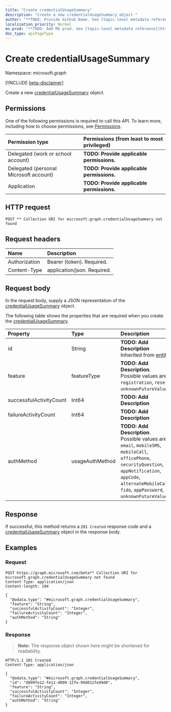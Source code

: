 ```yaml
---
title: "Create credentialUsageSummary"
description: "Create a new credentialUsageSummary object."
author: "**TODO: Provide Github Name. See [topic-level metadata reference](https://msgo.azurewebsites.net/add/document/guidelines/metadata.html#topic-level-metadata)**"
localization_priority: Normal
ms.prod: "**TODO: Add MS prod. See [topic-level metadata reference](https://msgo.azurewebsites.net/add/document/guidelines/metadata.html#topic-level-metadata)**"
doc_type: apiPageType
---
```


# Create credentialUsageSummary
Namespace: microsoft.graph

[!INCLUDE [beta-disclaimer](../../includes/beta-disclaimer.md)]

Create a new [credentialUsageSummary](../resources/credentialusagesummary.md) object.

## Permissions
One of the following permissions is required to call this API. To learn more, including how to choose permissions, see [Permissions](/graph/permissions-reference).

|Permission type|Permissions (from least to most privileged)|
|:---|:---|
|Delegated (work or school account)|**TODO: Provide applicable permissions.**|
|Delegated (personal Microsoft account)|**TODO: Provide applicable permissions.**|
|Application|**TODO: Provide applicable permissions.**|

## HTTP request

<!-- {
  "blockType": "ignored"
}
-->
``` http
POST ** Collection URI for microsoft.graph.credentialUsageSummary not found
```

## Request headers
|Name|Description|
|:---|:---|
|Authorization|Bearer {token}. Required.|
|Content-Type|application/json. Required.|

## Request body
In the request body, supply a JSON representation of the [credentialUsageSummary](../resources/credentialusagesummary.md) object.

The following table shows the properties that are required when you create the [credentialUsageSummary](../resources/credentialusagesummary.md).

|Property|Type|Description|
|:---|:---|:---|
|id|String|**TODO: Add Description** Inherited from [entity](../resources/entity.md)|
|feature|featureType|**TODO: Add Description**. Possible values are: `registration`, `reset`, `unknownFutureValue`.|
|successfulActivityCount|Int64|**TODO: Add Description**|
|failureActivityCount|Int64|**TODO: Add Description**|
|authMethod|usageAuthMethod|**TODO: Add Description**. Possible values are: `email`, `mobileSMS`, `mobileCall`, `officePhone`, `securityQuestion`, `appNotification`, `appCode`, `alternateMobileCall`, `fido`, `appPassword`, `unknownFutureValue`.|



## Response

If successful, this method returns a `201 Created` response code and a [credentialUsageSummary](../resources/credentialusagesummary.md) object in the response body.

## Examples

### Request
<!-- {
  "blockType": "request",
  "name": "create_credentialusagesummary_from_"
}
-->
``` http
POST https://graph.microsoft.com/beta** Collection URI for microsoft.graph.credentialUsageSummary not found
Content-Type: application/json
Content-length: 194

{
  "@odata.type": "#microsoft.graph.credentialUsageSummary",
  "feature": "String",
  "successfulActivityCount": "Integer",
  "failureActivityCount": "Integer",
  "authMethod": "String"
}
```


### Response
>**Note:** The response object shown here might be shortened for readability.
<!-- {
  "blockType": "response",
  "truncated": true,
  "@odata.type": "microsoft.graph.credentialUsageSummary"
}
-->
``` http
HTTP/1.1 201 Created
Content-Type: application/json

{
  "@odata.type": "#microsoft.graph.credentialUsageSummary",
  "id": "d099fe12-fe12-d099-12fe-99d012fe99d0",
  "feature": "String",
  "successfulActivityCount": "Integer",
  "failureActivityCount": "Integer",
  "authMethod": "String"
}
```

